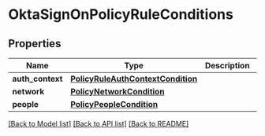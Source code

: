 # OktaSignOnPolicyRuleConditions

## Properties
Name | Type | Description | Notes
------------ | ------------- | ------------- | -------------
**auth_context** | [**PolicyRuleAuthContextCondition**](PolicyRuleAuthContextCondition.md) |  | [optional] 
**network** | [**PolicyNetworkCondition**](PolicyNetworkCondition.md) |  | [optional] 
**people** | [**PolicyPeopleCondition**](PolicyPeopleCondition.md) |  | [optional] 

[[Back to Model list]](../README.md#documentation-for-models) [[Back to API list]](../README.md#documentation-for-api-endpoints) [[Back to README]](../README.md)

